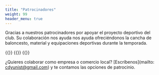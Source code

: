 ```yaml
---
title: "Patrocinadores"
weight: 99
header_menu: true
---
```


Gracias a nuestros patrocinadores por apoyar el proyecto deportivo del club. 
Su colaboración nos ayuda nos ayuda ofreciéndonos la cancha de baloncesto, material y equipaciones deportivas durante la temporada.



{{<imgx src="images/benito.jpg" alt="Patrocinador" w="200" layout="row" >}}
{{<imgx src="images/condeanaga.jpeg" alt="Patrocinador" w="350" layout="right" >}}
{{<imgx src="images/mhyp.png" alt="Patrocinador" w="400" layout="center" >}}


¿Quieres colaborar como empresa o comercio local?  [Escríbenos](mailto: cdyunist@gmail.com) y te contamos las opciones de patrocinio.





